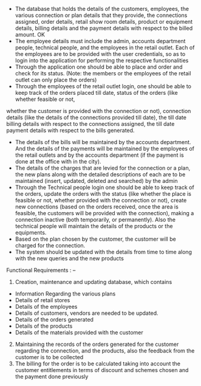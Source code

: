 - The database that holds the details of the customers, employees, the various
  connection or plan details that they provide, the connections assigned, order details,
  retail show room details, product or equipment details, billing details and the payment
  details with respect to the billed amount. OK
- The employee details must include the admin, accounts department people,
  technical people, and the employees in the retail outlet. Each of the employees are to
  be provided with the user credentials, so as to login into the application for
  performing the respective functionalities
- Through the application one should be able to place and order and check for its
  status. (Note: the members or the employees of the retail outlet can only place the
  orders)
- Through the employees of the retail outlet login, one should be able to keep track
  of the orders placed till date, status of the orders (like whether feasible or not,

whether the customer is provided with the connection or not), connection details (like
the details of the connections provided till date), the till date billing details with
respect to the connections assigned, the till date payment details with respect to the
bills generated.

- The details of the bills will be maintained by the accounts department. And the
  details of the payments will be maintained by the employees of the retail outlets and
  by the accounts department (if the payment is done at the office with in the city).
- The details of the charges that are levied for the connection or a plan, the new
  plans along with the detailed descriptions of each are to be maintained (insert,
  updated, deleted and searched) by the admin
- Through the Technical people login one should be able to keep track of the
  orders, update the orders with the status (like whether the place is feasible or not,
  whether provided with the connection or not), create new connections (based on the
  orders received, once the area is feasible, the customers will be provided with the
  connection), making a connection inactive (both temporarily, or permanently). Also
  the technical people will maintain the details of the products or the equipments.
- Based on the plan chosen by the customer, the customer will be charged for the
  connection.
- The system should be updated with the details from time to time along with the
  new queries and the new products

Functional Requirements : –

1. Creation, maintenance and updating database, which contains

- Information Regarding the various plans
- Details of retail stores
- Details of the employees
- Details of customers, vendors are needed to be updated.
- Details of the orders generated
- Details of the products
- Details of the materials provided with the customer

2. Maintaining the records of the orders generated for the customer regarding the
   connection, and the products, also the feedback from the customer is to be
   collected
3. The billing for the order is to be calculated taking into account the customer
   entitlements in terms of discount and schemes chosen and the payment done
   previously
